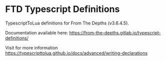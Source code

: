 # FTD Typescript Definitions

TypescriptToLua definitions for From The Depths (v3.6.4.5).

Documentation available here: https://from-the-depths.gitlab.io/typescript-definitions/

Visit for more information https://typescripttolua.github.io/docs/advanced/writing-declarations
